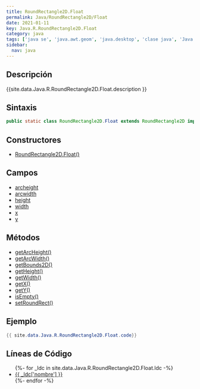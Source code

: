 ```yaml
---
title: RoundRectangle2D.Float
permalink: Java/RoundRectangle2D/Float
date: 2021-01-11
key: Java.R.RoundRectangle2D.Float
category: java
tags: ['java se', 'java.awt.geom', 'java.desktop', 'clase java', 'Java 1.2']
sidebar: 
  nav: java
---
```


## Descripción
{{site.data.Java.R.RoundRectangle2D.Float.description }}

## Sintaxis
~~~java
public static class RoundRectangle2D.Float extends RoundRectangle2D implements Serializable
~~~

## Constructores
* [RoundRectangle2D.Float()](/Java/RoundRectangle2D/Float/RoundRectangle2D/Float/)

## Campos
* [archeight](/Java/RoundRectangle2D/Float/archeight)
* [arcwidth](/Java/RoundRectangle2D/Float/arcwidth)
* [height](/Java/RoundRectangle2D/Float/height)
* [width](/Java/RoundRectangle2D/Float/width)
* [x](/Java/RoundRectangle2D/Float/x)
* [y](/Java/RoundRectangle2D/Float/y)

## Métodos
* [getArcHeight()](/Java/RoundRectangle2D/Float/getArcHeight)
* [getArcWidth()](/Java/RoundRectangle2D/Float/getArcWidth)
* [getBounds2D()](/Java/RoundRectangle2D/Float/getBounds2D)
* [getHeight()](/Java/RoundRectangle2D/Float/getHeight)
* [getWidth()](/Java/RoundRectangle2D/Float/getWidth)
* [getX()](/Java/RoundRectangle2D/Float/getX)
* [getY()](/Java/RoundRectangle2D/Float/getY)
* [isEmpty()](/Java/RoundRectangle2D/Float/isEmpty)
* [setRoundRect()](/Java/RoundRectangle2D/Float/setRoundRect)

## Ejemplo
~~~java
{{ site.data.Java.R.RoundRectangle2D.Float.code}}
~~~

## Líneas de Código
<ul>
{%- for _ldc in site.data.Java.R.RoundRectangle2D.Float.ldc -%}
   <li>
       <a href="{{_ldc['url'] }}">{{ _ldc['nombre'] }}</a>
   </li>
{%- endfor -%}
</ul>
